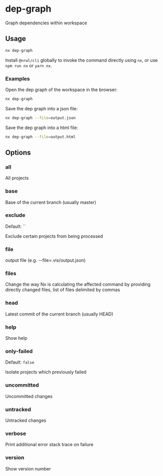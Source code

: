 # dep-graph

Graph dependencies within workspace

## Usage

```bash
nx dep-graph
```

Install `@nrwl/cli` globally to invoke the command directly using `nx`, or use `npm run nx` or `yarn nx`.

### Examples

Open the dep graph of the workspace in the browser:

```bash
nx dep-graph
```

Save the dep graph into a json file:

```bash
nx dep-graph --file=output.json
```

Save the dep graph into a html file:

```bash
nx dep-graph --file=output.html
```

## Options

### all

All projects

### base

Base of the current branch (usually master)

### exclude

Default: ``

Exclude certain projects from being processed

### file

output file (e.g. --file=.vis/output.json)

### files

Change the way Nx is calculating the affected command by providing directly changed files, list of files delimited by commas

### head

Latest commit of the current branch (usually HEAD)

### help

Show help

### only-failed

Default: `false`

Isolate projects which previously failed

### uncommitted

Uncommitted changes

### untracked

Untracked changes

### verbose

Print additional error stack trace on failure

### version

Show version number
